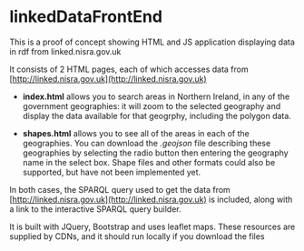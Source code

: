 # linkedDataFrontEnd
This is a proof of concept showing HTML and JS application displaying data in rdf from linked.nisra.gov.uk

It consists of 2 HTML pages, each of which accesses data from [http://linked.nisra.gov.uk](http://linked.nisra.gov.uk)

* __index.html__ allows you to search areas in Northern Ireland, in any of the government geographies: it will zoom to the selected geography and display the data available for that geogrphy, including the polygon data.

* __shapes.html__ allows you to see all of the areas in each of the geographies. You can download the _.geojson_ file describing these geographies by selecting the radio button then entering the geography name in the select box. Shape files and other formats could also be supported, but have not been implemented yet.

In both cases, the SPARQL query used to get the data from [http://linked.nisra.gov.uk](http://linked.nisra.gov.uk) is included, along with a link to the interactive SPARQL query builder. 

It is built with JQuery, Bootstrap and uses leaflet maps. These resources are supplied by CDNs, and it should run locally if you download the files
 
